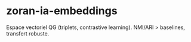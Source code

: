 # zoran-ia-embeddings
Espace vectoriel QG (triplets, contrastive learning). NMI/ARI > baselines, transfert robuste.
